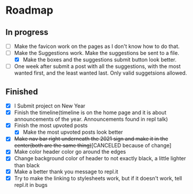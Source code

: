 # Roadmap

## In progress
- [ ] Make the favicon work on the pages as I don't know how to do that.
- [ ] Make the Suggestions work. Make the suggestions be sent to a file.
  - [X] Make the boxes and the suggestions submit button look better.
- [ ] One week after submit a post with all the suggestions, with the most wanted first, and the least wanted last. Only valid suggetsions allowed.

## Finished
- [X] I Submit project on New Year
- [X] Finish the timeline(timeline is on the home page and it is about announcements of the year. Announcements found in repl talk)
- [X] Finish the most upvoted posts
  - [X] Make the most upvoted posts look better
- [X] ~~Make nav bar right underneath the 2021 sign and make it in the center(both are the same thing)~~[CANCELED because of change]
- [X] Make color header color go around the edges
- [X] Change background color of header to not exactly black, a little lighter than black
- [X] Make a better thank you message to repl.it
- [X] Try to make the linking to stylesheets work, but if it doesn't work, tell repl.it in bugs